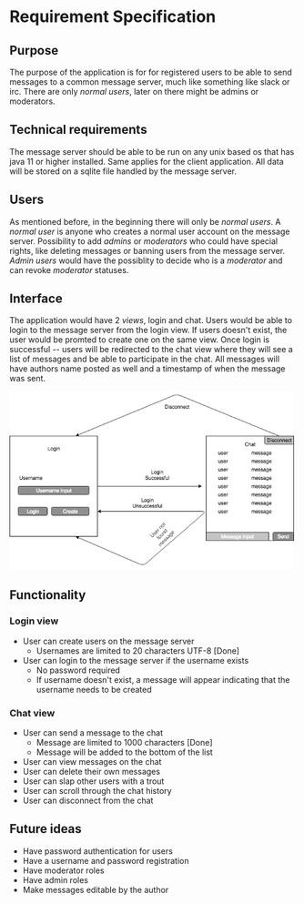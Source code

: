 # Requirement Specification

## Purpose

The purpose of the application is for for registered users to be able to send messages to a common message server, much like something like slack or irc. There are only _normal users_, later on there might be admins or moderators. 

## Technical requirements

The message server should be able to be run on any unix based os that has java 11 or higher installed. Same applies for the client application. All data will be stored on a sqlite file handled by the message server.

## Users

As mentioned before, in the beginning there will only be _normal users_. A _normal user_ is anyone who creates a normal user account on the message server. Possibility to add _admins_ or _moderators_ who could have special rights, like deleting messages or banning users from the message server. _Admin users_ would have the possiblity to decide who is a _moderator_ and can revoke _moderator_ statuses.

## Interface

The application would have 2 _views_, login and chat. Users would be able to login to the message server from the login view. If users doesn't exist, the user would be promted to create one on the same view. Once login is successful -- users will be redirected to the chat view where they will see a list of messages and be able to participate in the chat. All messages will have authors name posted as well and a timestamp of when the message was sent.

<img src="https://raw.githubusercontent.com/nnecklace/acskl/master/documents/diagrams/acskl-flow.png" width="500px"/>

## Functionality

### Login view
- User can create users on the message server
  - Usernames are limited to 20 characters UTF-8 [Done]
- User can login to the message server if the username exists
  - No password required
  - If username doesn't exist, a message will appear indicating that the username needs to be created

### Chat view
- User can send a message to the chat
  - Message are limited to 1000 characters [Done]
  - Message will be added to the bottom of the list
- User can view messages on the chat
- User can delete their own messages
- User can slap other users with a trout
- User can scroll through the chat history
- User can disconnect from the chat

## Future ideas
- Have password authentication for users
- Have a username and password registration
- Have moderator roles
- Have admin roles
- Make messages editable by the author
